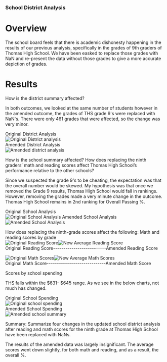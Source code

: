### School District Analysis ### 

# Overview #    
The school board feels that there is academic dishonesty happening in the results of our previous analysis, specifically in the grades of 9th graders of Thomas High School.  We have been easked to replace those grades with NaN and re-present the data without those grades to give a more accurate depiction of grades.
# Results  
How is the district summary affected?  

 In both outcomes, we looked at the same number of students however in the amended outcome, the grades of THS grade 9's were replaced with NaN's.  There were only 461 grades that were affected, so the change was very minor.  
 
 Original District Analysis   
![Original District analysis](https://user-images.githubusercontent.com/103051630/171950735-3c26469c-27bb-48cb-bb41-3175453fd4f9.png)   
Amended District Analysis  
![Amended district analysis](https://user-images.githubusercontent.com/103051630/171950747-085bf493-ff91-46c7-b999-9d35d4e8f402.png)

How is the school summary affected?  How does replacing the ninth graders’ math and reading scores affect Thomas High School’s performance relative to the other schools?  

Since we suspected the grade 9's to be cheating, the expectation was that the overall number would be skewed.  My hypothesis was that once we removed the Grade 9 results, Thomas High School would fall in rankings.  However, removing the grades made a very minute change in the outcome.  Thomas High School remains in 2nd ranking for Overall Passing %.  

Original School Analysis  
![Original School Analysis](https://user-images.githubusercontent.com/103051630/171954210-73b33a7d-b21c-41e5-b6c6-a75193a33ffd.png)
Amended School Analysis  
![Amended School Analysis](https://user-images.githubusercontent.com/103051630/171954222-c3cfda93-dec8-4f04-97b2-60b46fcc1cd4.png)


How does replacing the ninth-grade scores affect the following:
Math and reading scores by grade  
![Original Reading Score](https://user-images.githubusercontent.com/103051630/171956284-f4832431-9d24-4937-a653-9210f1fd36da.png)![New Average Reading Score](https://user-images.githubusercontent.com/103051630/171956336-e7b8bcdf-a010-42bb-bbcd-cfb4b3c1def8.png)  
Original Reading Score--------------------------Amended Reading Score

![Original Math Scores ](https://user-images.githubusercontent.com/103051630/171957163-d9462d04-206a-440d-9607-0b932f05230a.png)![New Average Math Scores](https://user-images.githubusercontent.com/103051630/171957176-b645b5c8-93a1-4f52-996d-b898e334e303.png)  
Original Math Score-----------------------------Amended Math Score  


Scores by school spending 

THS falls within the $631- $645 range.  As we see in the below charts, not much has changed.

Original School Spending  
![Original school spending](https://user-images.githubusercontent.com/103051630/171958057-f15a7118-04eb-424c-935c-a0d574aee42e.png)   
Amended School Spending  
![Amended school summary](https://user-images.githubusercontent.com/103051630/171958077-e8154261-aca5-4fac-83d7-957daa97f4fa.png)


Summary: Summarize four changes in the updated school district analysis after reading and math scores for the ninth grade at Thomas High School have been replaced with NaNs.

The results of the amended data was largely insignificant.  The average scores went down slightly, for both math and reading, and as a result, the overall %. 


